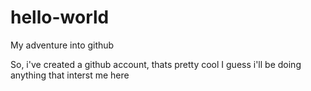 # hello-world
My adventure into github

So, i've created a github account, thats pretty cool
I guess i'll be doing anything that interst me here
